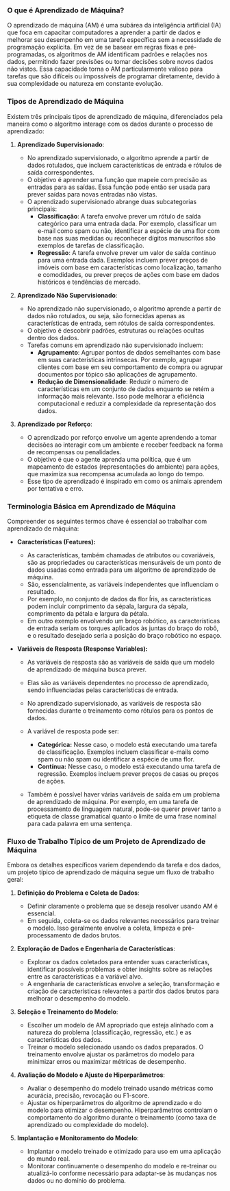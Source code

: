 ### O que é Aprendizado de Máquina?

O aprendizado de máquina (AM) é uma subárea da inteligência artificial (IA) que foca em capacitar computadores a aprender a partir de dados e melhorar seu desempenho em uma tarefa específica sem a necessidade de programação explícita. Em vez de se basear em regras fixas e pré-programadas, os algoritmos de AM identificam padrões e relações nos dados, permitindo fazer previsões ou tomar decisões sobre novos dados não vistos. Essa capacidade torna o AM particularmente valioso para tarefas que são difíceis ou impossíveis de programar diretamente, devido à sua complexidade ou natureza em constante evolução.
### Tipos de Aprendizado de Máquina
Existem três principais tipos de aprendizado de máquina, diferenciados pela maneira como o algoritmo interage com os dados durante o processo de aprendizado:

1. **Aprendizado Supervisionado**:
    * No aprendizado supervisionado, o algoritmo aprende a partir de dados rotulados, que incluem características de entrada e rótulos de saída correspondentes.
    * O objetivo é aprender uma função que mapeie com precisão as entradas para as saídas. Essa função pode então ser usada para prever saídas para novas entradas não vistas.
    * O aprendizado supervisionado abrange duas subcategorias principais:
        * **Classificação**: A tarefa envolve prever um rótulo de saída categórico para uma entrada dada. Por exemplo, classificar um e-mail como spam ou não, identificar a espécie de uma flor com base nas suas medidas ou reconhecer dígitos manuscritos são exemplos de tarefas de classificação.
        * **Regressão**: A tarefa envolve prever um valor de saída contínuo para uma entrada dada. Exemplos incluem prever preços de imóveis com base em características como localização, tamanho e comodidades, ou prever preços de ações com base em dados históricos e tendências de mercado.

2. **Aprendizado Não Supervisionado**:
    * No aprendizado não supervisionado, o algoritmo aprende a partir de dados não rotulados, ou seja, são fornecidas apenas as características de entrada, sem rótulos de saída correspondentes.
    * O objetivo é descobrir padrões, estruturas ou relações ocultas dentro dos dados.
    * Tarefas comuns em aprendizado não supervisionado incluem:
        * **Agrupamento**: Agrupar pontos de dados semelhantes com base em suas características intrínsecas. Por exemplo, agrupar clientes com base em seu comportamento de compra ou agrupar documentos por tópico são aplicações de agrupamento.
        * **Redução de Dimensionalidade**: Reduzir o número de características em um conjunto de dados enquanto se retém a informação mais relevante. Isso pode melhorar a eficiência computacional e reduzir a complexidade da representação dos dados.

3. **Aprendizado por Reforço**:

    * O aprendizado por reforço envolve um agente aprendendo a tomar decisões ao interagir com um ambiente e receber feedback na forma de recompensas ou penalidades.
    * O objetivo é que o agente aprenda uma política, que é um mapeamento de estados (representações do ambiente) para ações, que maximiza sua recompensa acumulada ao longo do tempo.
    * Esse tipo de aprendizado é inspirado em como os animais aprendem por tentativa e erro.

### Terminologia Básica em Aprendizado de Máquina

Compreender os seguintes termos chave é essencial ao trabalhar com aprendizado de máquina:

* **Características (Features):**

    * As características, também chamadas de atributos ou covariáveis, são as propriedades ou características mensuráveis de um ponto de dados usadas como entrada para um algoritmo de aprendizado de máquina.
    * São, essencialmente, as variáveis independentes que influenciam o resultado.
    * Por exemplo, no conjunto de dados da flor Íris, as características podem incluir comprimento da sépala, largura da sépala, comprimento da pétala e largura da pétala.
    * Em outro exemplo envolvendo um braço robótico, as características de entrada seriam os torques aplicados às juntas do braço do robô, e o resultado desejado seria a posição do braço robótico no espaço.

* **Variáveis de Resposta (Response Variables):**

    * As variáveis de resposta são as variáveis de saída que um modelo de aprendizado de máquina busca prever.
    * Elas são as variáveis dependentes no processo de aprendizado, sendo influenciadas pelas características de entrada.
    * No aprendizado supervisionado, as variáveis de resposta são fornecidas durante o treinamento como rótulos para os pontos de dados.
    * A variável de resposta pode ser:
        * **Categórica:** Nesse caso, o modelo está executando uma tarefa de classificação. Exemplos incluem classificar e-mails como spam ou não spam ou identificar a espécie de uma flor.
        * **Contínua:** Nesse caso, o modelo está executando uma tarefa de regressão. Exemplos incluem prever preços de casas ou preços de ações.

    * Também é possível haver várias variáveis de saída em um problema de aprendizado de máquina. Por exemplo, em uma tarefa de processamento de linguagem natural, pode-se querer prever tanto a etiqueta de classe gramatical quanto o limite de uma frase nominal para cada palavra em uma sentença.

### Fluxo de Trabalho Típico de um Projeto de Aprendizado de Máquina

Embora os detalhes específicos variem dependendo da tarefa e dos dados, um projeto típico de aprendizado de máquina segue um fluxo de trabalho geral:

1. **Definição do Problema e Coleta de Dados**:
    * Definir claramente o problema que se deseja resolver usando AM é essencial.
    * Em seguida, coleta-se os dados relevantes necessários para treinar o modelo. Isso geralmente envolve a coleta, limpeza e pré-processamento de dados brutos.

2. **Exploração de Dados e Engenharia de Características**:
    * Explorar os dados coletados para entender suas características, identificar possíveis problemas e obter insights sobre as relações entre as características e a variável alvo.
    * A engenharia de características envolve a seleção, transformação e criação de características relevantes a partir dos dados brutos para melhorar o desempenho do modelo.

3. **Seleção e Treinamento do Modelo**:
    * Escolher um modelo de AM apropriado que esteja alinhado com a natureza do problema (classificação, regressão, etc.) e as características dos dados.
    * Treinar o modelo selecionado usando os dados preparados. O treinamento envolve ajustar os parâmetros do modelo para minimizar erros ou maximizar métricas de desempenho.

4. **Avaliação do Modelo e Ajuste de Hiperparâmetros**:
    * Avaliar o desempenho do modelo treinado usando métricas como acurácia, precisão, revocação ou F1-score.
    * Ajustar os hiperparâmetros do algoritmo de aprendizado e do modelo para otimizar o desempenho. Hiperparâmetros controlam o comportamento do algoritmo durante o treinamento (como taxa de aprendizado ou complexidade do modelo).

5. **Implantação e Monitoramento do Modelo**:
    * Implantar o modelo treinado e otimizado para uso em uma aplicação do mundo real.
    * Monitorar continuamente o desempenho do modelo e re-treinar ou atualizá-lo conforme necessário para adaptar-se às mudanças nos dados ou no domínio do problema.